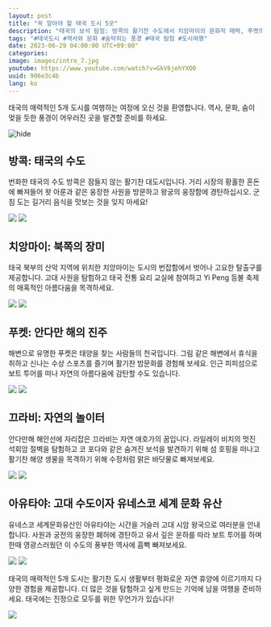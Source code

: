 ```yaml
---
layout: post
title: "꼭 알아야 할 태국 도시 5곳"
description: "태국의 보석 탐험: 방콕의 활기찬 수도에서 치앙마이의 문화적 매력, 푸켓의 멋진 해변, 끄라비의 경이로운 자연, 아유타야의 역사적 매력까지."
tags: "#태국도시 #역사와 문화 #숨막히는 풍경 #태국 탐험 #도시여행"
date: 2023-06-29 04:00:00 UTC+09:00"
categories: 
image: images/intro_7.jpg
youtube: https://www.youtube.com/watch?v=GkV6jehYXO0
uuid: 906e3c4b
lang: ko
---
```


태국의 매력적인 5개 도시를 여행하는 여정에 오신 것을 환영합니다. 역사, 문화, 숨이 멎을 듯한 풍경이 어우러진 곳을 발견할 준비를 하세요.

![hide](images/intro_7.jpg)


## 방콕: 태국의 수도
번화한 태국의 수도 방콕은 잠들지 않는 활기찬 대도시입니다. 거리 시장의 황홀한 혼돈에 빠져들어 왓 아룬과 같은 웅장한 사원을 방문하고 왕궁의 웅장함에 경탄하십시오. 군침 도는 길거리 음식을 맛보는 것을 잊지 마세요!

![](images/main1_1.jpg)
![](images/main1_2.jpg)


## 치앙마이: 북쪽의 장미
태국 북부의 산악 지역에 위치한 치앙마이는 도시의 번잡함에서 벗어나 고요한 탈출구를 제공합니다. 고대 사원을 탐험하고 태국 전통 요리 교실에 참여하고 Yi Peng 등불 축제의 매혹적인 아름다움을 목격하세요.

![](images/main2_1.jpg)
![](images/main2_4.png)


## 푸켓: 안다만 해의 진주
해변으로 유명한 푸켓은 태양을 찾는 사람들의 천국입니다. 그림 같은 해변에서 휴식을 취하고 신나는 수상 스포츠를 즐기며 활기찬 밤문화를 경험해 보세요. 인근 피피섬으로 보트 투어를 떠나 자연의 아름다움에 감탄할 수도 있습니다.

![](images/main3_1.jpg)
![](images/main3_2.jpg)


## 끄라비: 자연의 놀이터
안다만해 해안선에 자리잡은 끄라비는 자연 애호가의 꿈입니다. 라일레이 비치의 멋진 석회암 절벽을 탐험하고 코 포다와 같은 숨겨진 보석을 발견하기 위해 섬 호핑을 떠나고 활기찬 해양 생물을 목격하기 위해 수정처럼 맑은 바닷물로 빠져보세요.

![](images/main4_6.jpg)
![](images/main4_7.jpg)


## 아유타야: 고대 수도이자 유네스코 세계 문화 유산
유네스코 세계문화유산인 아유타야는 시간을 거슬러 고대 시암 왕국으로 여러분을 안내합니다. 사원과 궁전의 웅장한 폐허에 경탄하고 유서 깊은 운하를 따라 보트 투어를 하며 한때 영광스러웠던 이 수도의 풍부한 역사에 흠뻑 빠져보세요.

![](images/main5_1.jpeg)
![](images/main5_2.jpg)




태국의 매력적인 5개 도시는 활기찬 도시 생활부터 평화로운 자연 휴양에 이르기까지 다양한 경험을 제공합니다. 더 많은 것을 탐험하고 싶게 만드는 기억에 남을 여행을 준비하세요. 태국에는 진정으로 모두를 위한 무언가가 있습니다!

![](images/intro_8.jpg)

